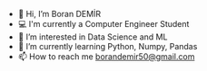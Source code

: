 - 👋 Hi, I’m Boran DEMİR
- 💻 I'm currently a Computer Engineer Student
- 👀 I’m interested in Data Science and ML 
- 🌱 I’m currently learning Python, Numpy, Pandas
- 📫 How to reach me borandemir50@gmail.com
